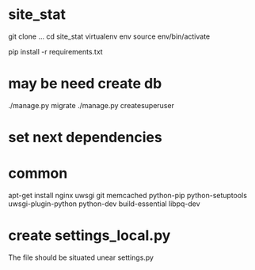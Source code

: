 # site_stat

git clone ...
cd site_stat
virtualenv env
source env/bin/activate

pip install -r requirements.txt

# may be need create db
./manage.py migrate
./manage.py createsuperuser

# set next dependencies
# common
apt-get install nginx uwsgi git memcached python-pip python-setuptools uwsgi-plugin-python python-dev build-essential libpq-dev

# create settings_local.py 
The file should be situated unear settings.py

